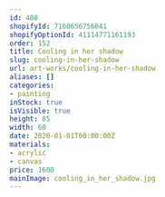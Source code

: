 ```yaml
---
id: 408
shopifyId: 7160656756841
shopifyOptionId: 41114771161193
order: 152
title: Cooling in her shadow
slug: cooling-in-her-shadow
url: art-works/cooling-in-her-shadow
aliases: []
categories:
- painting
inStock: true
isVisible: true
height: 85
width: 60
date: 2020-01-01T00:00:00Z
materials:
- acrylic
- canvas
price: 1600
mainImage: cooling_in_her_shadow.jpg
---
```

